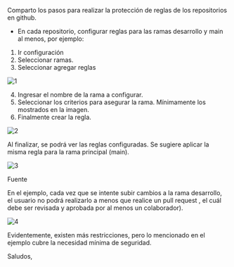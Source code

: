 Comparto los pasos para realizar la protección de reglas de los repositorios en github.

-	En cada repositorio, configurar reglas para las ramas desarrollo y main al menos, por ejemplo:
1.	Ir configuración
2.	Seleccionar ramas.
3.	Seleccionar agregar reglas
 
![1](https://user-images.githubusercontent.com/1031887/139345332-3da02a13-c681-4d33-8172-30399845ef67.png)

4.	Ingresar el nombre de la rama a configurar.
5.	Seleccionar los criterios para asegurar la rama. Mínimamente los mostrados en la imagen.
6.	Finalmente crear la regla.
 
![2](https://user-images.githubusercontent.com/1031887/139345480-402611f4-3a5f-4500-b2bb-c0e63c757c58.png)

Al finalizar, se podrá ver las reglas configuradas. Se sugiere aplicar la misma regla para la rama principal (main).
 
![3](https://user-images.githubusercontent.com/1031887/139345532-b3613c1a-0443-4f00-b72a-933a13e5dcc7.png)

Fuente

En el ejemplo, cada vez que se intente subir cambios a la rama desarrollo, el usuario no podrá realizarlo a menos que realice un pull request , el cuál debe ser revisada y aprobada por al menos un colaborador).
 
![4](https://user-images.githubusercontent.com/1031887/139345568-3327a5e1-efe8-4210-94f1-0387de55ec64.png)

Evidentemente, existen más restricciones, pero lo mencionado en el ejemplo cubre la necesidad mínima de seguridad. 

Saludos,

